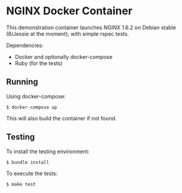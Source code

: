 # NGINX Docker Container

This demonstration container launches NGINX 1.6.2 on Debian stable (8/Jessie at the moment), with simple rspec tests.

Dependencies:

* Docker and optionally docker-compose
* Ruby (for the tests)

## Running

Using docker-compose:

    $ docker-compose up

This will also build the container if not found.

## Testing

To install the testing environment:

    $ bundle install

To execute the tests:

    $ make test
